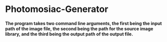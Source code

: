 # Photomosiac-Generator

#### The program takes two command line arguments, the first being the input path of the image file, the second being the path for the source image library, and the third being the output path of the output file.
